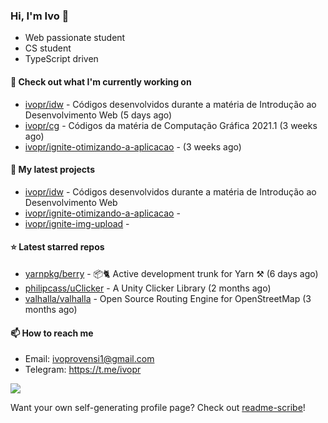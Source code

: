 ### Hi, I'm Ivo 👋

* Web passionate student
* CS student
* TypeScript driven

#### 👷 Check out what I'm currently working on

- [ivopr/idw](https://github.com/ivopr/idw) - Códigos desenvolvidos durante a matéria de Introdução ao Desenvolvimento Web (5 days ago)
- [ivopr/cg](https://github.com/ivopr/cg) - Códigos da matéria de Computação Gráfica 2021.1 (3 weeks ago)
- [ivopr/ignite-otimizando-a-aplicacao](https://github.com/ivopr/ignite-otimizando-a-aplicacao) -  (3 weeks ago)

#### 🌱 My latest projects

- [ivopr/idw](https://github.com/ivopr/idw) - Códigos desenvolvidos durante a matéria de Introdução ao Desenvolvimento Web
- [ivopr/ignite-otimizando-a-aplicacao](https://github.com/ivopr/ignite-otimizando-a-aplicacao) - 
- [ivopr/ignite-img-upload](https://github.com/ivopr/ignite-img-upload) - 

#### ⭐️ Latest starred repos

- [yarnpkg/berry](https://github.com/yarnpkg/berry) - 📦🐈 Active development trunk for Yarn ⚒ (6 days ago)
- [philipcass/uClicker](https://github.com/philipcass/uClicker) - A Unity Clicker Library (2 months ago)
- [valhalla/valhalla](https://github.com/valhalla/valhalla) - Open Source Routing Engine for OpenStreetMap (3 months ago)

#### 📫 How to reach me

- Email: [ivoprovensi1@gmail.com](mailto://ivoprovensi1@gmail.com)
- Telegram: https://t.me/ivopr

![](https://github-readme-stats.vercel.app/api/top-langs/?username=ivopr&layout=compact&theme=react)

Want your own self-generating profile page? Check out [readme-scribe](https://github.com/muesli/readme-scribe)!
